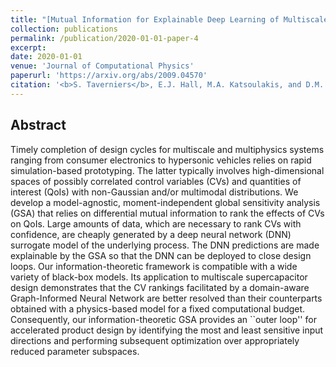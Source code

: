 ```yaml
---
title: "[Mutual Information for Explainable Deep Learning of Multiscale Systems]"
collection: publications
permalink: /publication/2020-01-01-paper-4
excerpt: 
date: 2020-01-01
venue: 'Journal of Computational Physics'
paperurl: 'https://arxiv.org/abs/2009.04570'
citation: '<b>S. Taverniers</b>, E.J. Hall, M.A. Katsoulakis, and D.M. Tartakovsky. <i>Article submitted to Journal of Computational Physics</i> (2020).'
---
```


## Abstract

Timely completion of design cycles for multiscale and multiphysics systems ranging from consumer electronics to hypersonic vehicles relies on rapid simulation-based prototyping. The latter typically involves high-dimensional spaces of possibly correlated control variables (CVs) and quantities of interest (QoIs) with non-Gaussian and/or multimodal distributions. We develop a model-agnostic, moment-independent global sensitivity analysis (GSA) that relies on differential mutual information to rank the effects of CVs on QoIs. Large amounts of data, which are necessary to rank CVs with confidence, are cheaply generated by a deep neural network (DNN) surrogate model of the underlying process. The DNN predictions are made explainable by the GSA so that the DNN can be deployed to close design loops. Our information-theoretic framework is compatible with a wide variety of black-box models. Its application to multiscale supercapacitor design demonstrates that the CV rankings facilitated by a domain-aware Graph-Informed Neural Network are better resolved than their counterparts obtained with a physics-based model for a fixed computational budget. Consequently, our information-theoretic GSA provides  an ``outer loop'' for accelerated product design by identifying the most and least sensitive input directions and performing subsequent optimization over appropriately reduced parameter subspaces.
